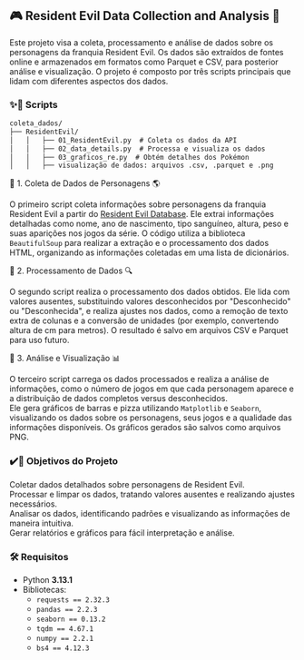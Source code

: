 ## 🎮 **Resident Evil Data Collection and Analysis** 💢

Este projeto visa a coleta, processamento e análise de dados sobre os personagens da franquia Resident Evil. Os dados são extraídos de fontes online e armazenados em formatos como Parquet e CSV, para posterior análise e visualização. O projeto é composto por três scripts principais que lidam com diferentes aspectos dos dados.

### ✨🐍 **Scripts**

```diff  
coleta_dados/
├── ResidentEvil/
│   │   ├── 01_ResidentEvil.py  # Coleta os dados da API
│   │   ├── 02_data_details.py  # Processa e visualiza os dados
│   │   ├── 03_graficos_re.py  # Obtém detalhes dos Pokémon
│   │   ├── visualização de dados: arquivos .csv, .parquet e .png
```  

📌 1. Coleta de Dados de Personagens 🌎
   
O primeiro script coleta informações sobre personagens da franquia Resident Evil a partir do [Resident Evil Database](https://www.residentevildatabase.com/personagens/). Ele extrai informações detalhadas como nome, ano de nascimento, tipo sanguíneo, altura, peso e suas aparições nos jogos da série. O código utiliza a biblioteca `BeautifulSoup` para realizar a extração e o processamento dos dados HTML, organizando as informações coletadas em uma lista de dicionários.

📌 2. Processamento de Dados 🔍
   
O segundo script realiza o processamento dos dados obtidos. Ele lida com valores ausentes, substituindo valores desconhecidos por "Desconhecido" ou "Desconhecida", e realiza ajustes nos dados, como a remoção de texto extra de colunas e a conversão de unidades (por exemplo, convertendo altura de cm para metros). O resultado é salvo em arquivos CSV e Parquet para uso futuro.

📌 3. Análise e Visualização 📊
   
O terceiro script carrega os dados processados e realiza a análise de informações, como o número de jogos em que cada personagem aparece e a distribuição de dados completos versus desconhecidos.  
Ele gera gráficos de barras e pizza utilizando `Matplotlib` e `Seaborn`, visualizando os dados sobre os personagens, seus jogos e a qualidade das informações disponíveis. Os gráficos gerados são salvos como arquivos PNG.

### ✔️🚀 **Objetivos do Projeto**

Coletar dados detalhados sobre personagens de Resident Evil.  
Processar e limpar os dados, tratando valores ausentes e realizando ajustes necessários.  
Analisar os dados, identificando padrões e visualizando as informações de maneira intuitiva.  
Gerar relatórios e gráficos para fácil interpretação e análise.  

### 🛠 **Requisitos**

- Python **3.13.1**  
- Bibliotecas:  
  - `requests == 2.32.3`  
  - `pandas == 2.2.3`  
  - `seaborn == 0.13.2`  
  - `tqdm == 4.67.1`  
  - `numpy == 2.2.1`  
  - `bs4 == 4.12.3`  
